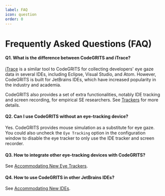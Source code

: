 ```yaml
---
label: FAQ
icon: question
order: 0
---
```


# Frequently Asked Questions (FAQ)

#### Q1. What is the difference between CodeGRITS and iTrace?

[iTrace](https://www.i-trace.org/) is a similar tool to CodeGRITS for collecting developers' eye gaze data in several
IDEs, including Eclipse, Visual Studio, and Atom. However, CodeGRITS is built for JetBrains IDEs, which have increased
popularity in the industry and academia.

CodeGRITS also provides a set of extra functionalities, notably IDE tracking and screen recording, for empirical SE
researchers. See [Trackers](usage.md#trackers) for more details.

#### Q2. Can I use CodeGRITS without an eye-tracking device?

Yes. CodeGRITS provides mouse simulation as a substitute for eye gaze. You could also uncheck the `Eye Tracking` option
in the configuration window to disable the eye tracker to only use the IDE tracker and screen recorder.

#### Q3. How to integrate other eye-tracking devices with CodeGRITS?

See [Accommodating New Eye Trackers](developer.md#accommodating-new-eye-trackers).

#### Q4. How to use CodeGRITS in other JetBrains IDEs?

See [Accommodating New IDEs](developer.md#accommodating-new-ides).

[//]: # (Update the answer for the efficiency and storage space of CodeGRITS later.)